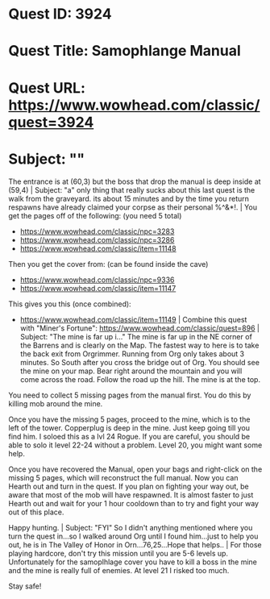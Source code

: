 # Quest ID: 3924
# Quest Title: Samophlange Manual
# Quest URL: https://www.wowhead.com/classic/quest=3924
# Subject: "<Blank>"
The entrance is at (60,3) but the boss that drop the manual is deep inside at (59,4) | Subject: "a"
only thing that really sucks about this last quest is the walk from the graveyard. its about 15 minutes and by the time you return respawns have already claimed your corpse as their personal %^&*!. | You get the pages off of the following: (you need 5 total)
- https://www.wowhead.com/classic/npc=3283
- https://www.wowhead.com/classic/npc=3286
- https://www.wowhead.com/classic/item=11148

Then you get the cover from: (can be found inside the cave)
- https://www.wowhead.com/classic/npc=9336
- https://www.wowhead.com/classic/item=11147

This gives you this (once combined):
- https://www.wowhead.com/classic/item=11149 | Combine this quest with "Miner's Fortune": https://www.wowhead.com/classic/quest=896 | Subject: "The mine is far up i..."
The mine is far up in the NE corner of the Barrens and is clearly on the Map. The fastest way to here is to take the back exit from Orgrimmer. Running from Org only takes about 3 minutes. So South after you cross the bridge out of Org. You should see the mine on your map. Bear right around the mountain and you will come across the road. Follow the road up the hill. The mine is at the top.

You need to collect 5 missing pages from the manual first. You do this by killing mob around the mine.

Once you have the missing 5 pages, proceed to the mine, which is to the left of the tower. Copperplug is deep in the mine. Just keep going till you find him. I soloed this as a lvl 24 Rogue. If you are careful, you should be able to solo it level 22-24 without a problem. Level 20, you might want some help.

Once you have recovered the Manual, open your bags and right-click on the missing 5 pages, which will reconstruct the full manual. Now you can Hearth out and turn in the quest. If you plan on fighting your way out, be aware that most of the mob will have respawned. It is almost faster to just Hearth out and wait for your 1 hour cooldown than to try and fight your way out of this place.

Happy hunting. | Subject: "FYI"
So I didn't anything mentioned where you turn the quest in...so I walked around Org until I found him...just to help you out, he is in The Valley of Honor in Orn...76,25...Hope that helps.. | For those playing hardcore, don't try this mission until you are 5-6 levels up. Unfortunately for the samoplhlage cover you have to kill a boss in the mine and the mine is really full of enemies. At level 21 I risked too much.

Stay safe!